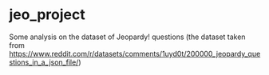 # jeo_project
Some analysis on the dataset of Jeopardy! questions (the dataset taken from https://www.reddit.com/r/datasets/comments/1uyd0t/200000_jeopardy_questions_in_a_json_file/)
